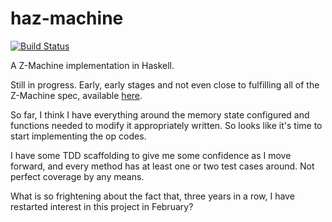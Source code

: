 # haz-machine
[![Build
Status](https://travis-ci.org/TrentonZero/haz-machine.svg)](https://travis-ci.org/TrentonZero/haz-machine.svg)

A Z-Machine implementation in Haskell. 

Still in progress. Early, early stages and not even close to fulfilling all of
the Z-Machine spec, available
[here](http://inform-fiction.org/zmachine/standards/z1point1/index.html).

So far, I think I have everything around the memory state configured and
functions needed to modify it appropriately written. So looks like it's time to
start implementing the op codes. 

I have some TDD scaffolding to give me some confidence as I move forward, and
every method has at least one or two test cases around. Not perfect coverage by
any means. 

What is so frightening about the fact that, three years in a row, I have restarted interest in this
project in February? 
